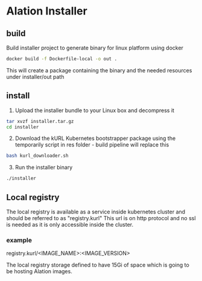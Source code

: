 # Alation Installer

## build
Build installer project to generate binary for linux platform using docker
```bash
docker build -f Dockerfile-local -o out .
```
This will create a package containing the binary and the needed resources under installer/out path

## install
1. Upload the installer bundle to your Linux box and decompress it
```bash
tar xvzf installer.tar.gz 
cd installer
```


2. Download the kURL Kubernetes bootstrapper package using the temporarily script in res folder - build pipeline will replace this
```bash
bash kurl_downloader.sh
```


3. Run the installer binary 
```bash
./installer
``` 
   
## Local registry
The local registry is available as a service inside kubernetes cluster and should be referred to as "registry.kurl"
This url is on http protocol and no ssl is needed as it is only accessible inside the cluster.
### example
registry.kurl/<IMAGE_NAME>:<IMAGE_VERSION>

The local registry storage defined to have 15Gi of space which is going to be hosting Alation images. 

